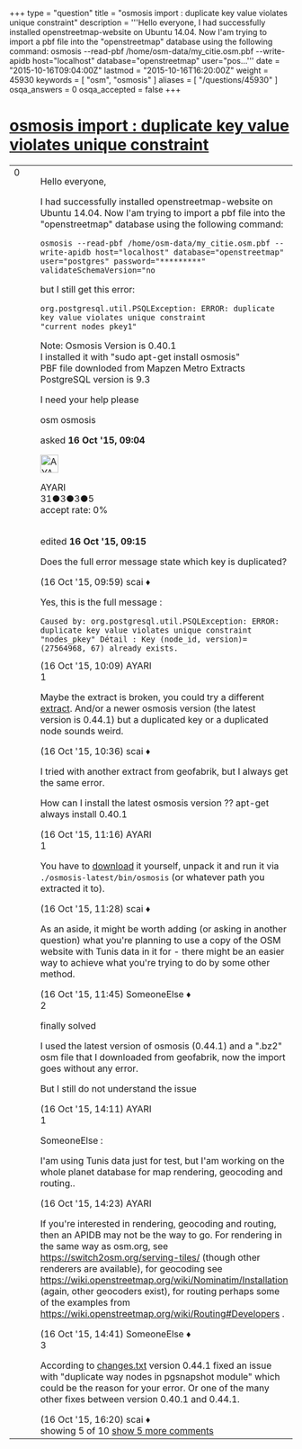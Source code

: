 +++
type = "question"
title = "osmosis import : duplicate key value violates unique constraint"
description = '''Hello everyone, I had successfully installed openstreetmap-website on Ubuntu 14.04. Now I&#x27;am trying to import a pbf file into the &quot;openstreetmap&quot; database using the following command: osmosis --read-pbf /home/osm-data/my_citie.osm.pbf --write-apidb host=&quot;localhost&quot; database=&quot;openstreetmap&quot; user=&quot;pos...'''
date = "2015-10-16T09:04:00Z"
lastmod = "2015-10-16T16:20:00Z"
weight = 45930
keywords = [ "osm", "osmosis" ]
aliases = [ "/questions/45930" ]
osqa_answers = 0
osqa_accepted = false
+++

<div class="headNormal">

# [osmosis import : duplicate key value violates unique constraint](/questions/45930/osmosis-import-duplicate-key-value-violates-unique-constraint)

</div>

<div id="main-body">

<div id="askform">

<table id="question-table" style="width:100%;">
<colgroup>
<col style="width: 50%" />
<col style="width: 50%" />
</colgroup>
<tbody>
<tr>
<td style="width: 30px; vertical-align: top"><div class="vote-buttons">
<span id="post-45930-upvote" class="ajax-command post-vote up" rel="nofollow" title="I like this post (click again to cancel)"> </span>
<div id="post-45930-score" class="post-score" title="current number of votes">
0
</div>
<span id="post-45930-downvote" class="ajax-command post-vote down" rel="nofollow" title="I dont like this post (click again to cancel)"> </span> <span id="favorite-mark" class="ajax-command favorite-mark" rel="nofollow" title="mark/unmark this question as favorite (click again to cancel)"> </span>
<div id="favorite-count" class="favorite-count">
&#10;</div>
</div></td>
<td><div id="item-right">
<div class="question-body">
<p>Hello everyone,</p>
<p>I had successfully installed openstreetmap-website on Ubuntu 14.04. Now I'am trying to import a pbf file into the "openstreetmap" database using the following command:</p>
<p><code>osmosis --read-pbf /home/osm-data/my_citie.osm.pbf --write-apidb host="localhost" database="openstreetmap" user="postgres" password="*********" validateSchemaVersion="no</code></p>
<p>but I still get this error:</p>
<pre><code>org.postgresql.util.PSQLException: ERROR: duplicate key value violates unique constraint &quot;current_nodes_pkey1&quot;</code></pre>
<p>Note: Osmosis Version is 0.40.1<br />
I installed it with "sudo apt-get install osmosis"<br />
PBF file downloded from Mapzen Metro Extracts<br />
PostgreSQL version is 9.3</p>
<p>I need your help please</p>
</div>
<div id="question-tags" class="tags-container tags">
<span class="post-tag tag-link-osm" rel="tag" title="see questions tagged &#39;osm&#39;">osm</span> <span class="post-tag tag-link-osmosis" rel="tag" title="see questions tagged &#39;osmosis&#39;">osmosis</span>
</div>
<div id="question-controls" class="post-controls">
&#10;</div>
<div class="post-update-info-container">
<div class="post-update-info post-update-info-user">
<p>asked <strong>16 Oct '15, 09:04</strong></p>
<img src="https://secure.gravatar.com/avatar/7355dafb903301c43c303a104c75f265?s=32&amp;d=identicon&amp;r=g" class="gravatar" width="32" height="32" alt="AYARI&#39;s gravatar image" />
<p><span>AYARI</span><br />
<span class="score" title="31 reputation points">31</span><span title="3 badges"><span class="badge1">●</span><span class="badgecount">3</span></span><span title="3 badges"><span class="silver">●</span><span class="badgecount">3</span></span><span title="5 badges"><span class="bronze">●</span><span class="badgecount">5</span></span><br />
<span class="accept_rate" title="Rate of the user&#39;s accepted answers">accept rate:</span> <span title="AYARI has no accepted answers">0%</span> </br></br></p>
</div>
<div class="post-update-info post-update-info-edited">
<p><span> edited <strong>16 Oct '15, 09:15</strong> </span></p>
</div>
</div>
<div id="comments-container-45930" class="comments-container">
<span id="45936"></span>
<div id="comment-45936" class="comment not_top_scorer">
<div id="post-45936-score" class="comment-score">
&#10;</div>
<div class="comment-text">
<p>Does the full error message state which key is duplicated?</p>
</div>
<div id="comment-45936-info" class="comment-info">
<span class="comment-age">(16 Oct '15, 09:59)</span> <span class="comment-user userinfo">scai ♦</span>
</div>
</div>
<span id="45937"></span>
<div id="comment-45937" class="comment not_top_scorer">
<div id="post-45937-score" class="comment-score">
&#10;</div>
<div class="comment-text">
<p>Yes, this is the full message :</p>
<pre><code>Caused by: org.postgresql.util.PSQLException: ERROR: duplicate key value violates unique constraint &quot;nodes_pkey&quot; Détail : Key (node_id, version)=(27564968, 67) already exists.</code></pre>
</div>
<div id="comment-45937-info" class="comment-info">
<span class="comment-age">(16 Oct '15, 10:09)</span> <span class="comment-user userinfo">AYARI</span>
</div>
</div>
<span id="45939"></span>
<div id="comment-45939" class="comment">
<div id="post-45939-score" class="comment-score">
1
</div>
<div class="comment-text">
<p>Maybe the extract is broken, you could try a different <a href="https://wiki.openstreetmap.org/wiki/Planet.osm#Country_and_area_extracts">extract</a>. And/or a newer osmosis version (the latest version is 0.44.1) but a duplicated key or a duplicated node sounds weird.</p>
</div>
<div id="comment-45939-info" class="comment-info">
<span class="comment-age">(16 Oct '15, 10:36)</span> <span class="comment-user userinfo">scai ♦</span>
</div>
</div>
<span id="45940"></span>
<div id="comment-45940" class="comment not_top_scorer">
<div id="post-45940-score" class="comment-score">
&#10;</div>
<div class="comment-text">
<p>I tried with another extract from geofabrik, but I always get the same error.</p>
<p>How can I install the latest osmosis version ?? apt-get always install 0.40.1</p>
</div>
<div id="comment-45940-info" class="comment-info">
<span class="comment-age">(16 Oct '15, 11:16)</span> <span class="comment-user userinfo">AYARI</span>
</div>
</div>
<span id="45941"></span>
<div id="comment-45941" class="comment">
<div id="post-45941-score" class="comment-score">
1
</div>
<div class="comment-text">
<p>You have to <a href="https://wiki.openstreetmap.org/wiki/Osmosis">download</a> it yourself, unpack it and run it via <code>./osmosis-latest/bin/osmosis</code> (or whatever path you extracted it to).</p>
</div>
<div id="comment-45941-info" class="comment-info">
<span class="comment-age">(16 Oct '15, 11:28)</span> <span class="comment-user userinfo">scai ♦</span>
</div>
</div>
<span id="45942"></span>
<div id="comment-45942" class="comment not_top_scorer">
<div id="post-45942-score" class="comment-score">
&#10;</div>
<div class="comment-text">
<p>As an aside, it might be worth adding (or asking in another question) what you're planning to use a copy of the OSM website with Tunis data in it for - there might be an easier way to achieve what you're trying to do by some other method.</p>
</div>
<div id="comment-45942-info" class="comment-info">
<span class="comment-age">(16 Oct '15, 11:45)</span> <span class="comment-user userinfo">SomeoneElse ♦</span>
</div>
</div>
<span id="45952"></span>
<div id="comment-45952" class="comment">
<div id="post-45952-score" class="comment-score">
2
</div>
<div class="comment-text">
<p>finally solved</p>
<p>I used the latest version of osmosis (0.44.1) and a ".bz2" osm file that I downloaded from geofabrik, now the import goes without any error.</p>
<p>But I still do not understand the issue</p>
</div>
<div id="comment-45952-info" class="comment-info">
<span class="comment-age">(16 Oct '15, 14:11)</span> <span class="comment-user userinfo">AYARI</span>
</div>
</div>
<span id="45953"></span>
<div id="comment-45953" class="comment">
<div id="post-45953-score" class="comment-score">
1
</div>
<div class="comment-text">
<p>SomeoneElse :</p>
<p>I'am using Tunis data just for test, but I'am working on the whole planet database for map rendering, geocoding and routing..</p>
</div>
<div id="comment-45953-info" class="comment-info">
<span class="comment-age">(16 Oct '15, 14:23)</span> <span class="comment-user userinfo">AYARI</span>
</div>
</div>
<span id="45956"></span>
<div id="comment-45956" class="comment not_top_scorer">
<div id="post-45956-score" class="comment-score">
&#10;</div>
<div class="comment-text">
<p>If you're interested in rendering, geocoding and routing, then an APIDB may not be the way to go. For rendering in the same way as osm.org, see <a href="https://switch2osm.org/serving-tiles/">https://switch2osm.org/serving-tiles/</a> (though other renderers are available), for geocoding see <a href="https://wiki.openstreetmap.org/wiki/Nominatim/Installation">https://wiki.openstreetmap.org/wiki/Nominatim/Installation</a> (again, other geocoders exist), for routing perhaps some of the examples from <a href="https://wiki.openstreetmap.org/wiki/Routing#Developers">https://wiki.openstreetmap.org/wiki/Routing#Developers</a> .</p>
</div>
<div id="comment-45956-info" class="comment-info">
<span class="comment-age">(16 Oct '15, 14:41)</span> <span class="comment-user userinfo">SomeoneElse ♦</span>
</div>
</div>
<span id="45957"></span>
<div id="comment-45957" class="comment">
<div id="post-45957-score" class="comment-score">
3
</div>
<div class="comment-text">
<p>According to <a href="https://github.com/openstreetmap/osmosis/blob/master/package/changes.txt">changes.txt</a> version 0.44.1 fixed an issue with "duplicate way nodes in pgsnapshot module" which could be the reason for your error. Or one of the many other fixes between version 0.40.1 and 0.44.1.</p>
</div>
<div id="comment-45957-info" class="comment-info">
<span class="comment-age">(16 Oct '15, 16:20)</span> <span class="comment-user userinfo">scai ♦</span>
</div>
</div>
</div>
<div id="comment-tools-45930" class="comment-tools">
<span class="comments-showing"> showing 5 of 10 </span> <a href="#" class="show-all-comments-link">show 5 more comments</a>
</div>
<div class="clear">
&#10;</div>
<div id="comment-45930-form-container" class="comment-form-container">
&#10;</div>
<div class="clear">
&#10;</div>
</div></td>
</tr>
</tbody>
</table>

</div>

</div>

